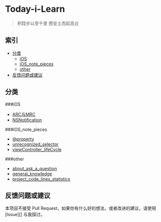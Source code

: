 # Today-i-Learn

> 积跬步以至千里 攒垒土而起高台

## 索引

<!-- MarkdownTOC -->

- [分类](#分类)
    - [iOS](#iOS)
    - [iOS_note_pieces](#iOS_note_pieces)
    - [other](#other)
- [反馈问题或建议](#反馈问题或建议)


<!-- /MarkdownTOC -->

<a name="分类"></a>
## 分类

<a name="iOS"></a>
###iOS
- [ARC与MRC](./iOS/ARC_MRC.md)
- [NSNotification](./iOS/NSNotification.md)

<a name="iOS_note_pieces"></a>
###iOS_note_pieces
- [@property](./iOS_note_pieces/@property.md)
- [unrecognized_selector](./iOS_note_pieces/unrecognized_selector.md)
- [viewController_lifeCycle](./iOS_note_pieces/viewController_lifeCycle.md)

<a name="other"></a>
###other
- [about_ask_a_question](./other/about_ask_a_question.md)
- [general_knowledge](./other/general_knowledge.md)
- [project_code_lines_statistics](./other/project_code_lines_statistics.md)

## 反馈问题或建议

本项目不接受 Pull Request，如果你有什么好的想法，或者改进的建议，请使用 [Issue][] 与我探讨。



